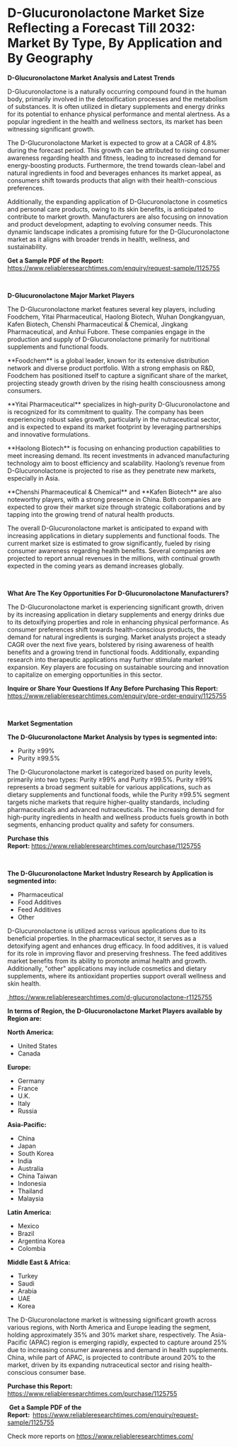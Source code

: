 <p><h1>D-Glucuronolactone Market Size Reflecting a Forecast Till 2032: Market By Type, By Application and By Geography</h1></p><p><strong>D-Glucuronolactone Market Analysis and Latest Trends</strong></p>
<p><p>D-Glucuronolactone is a naturally occurring compound found in the human body, primarily involved in the detoxification processes and the metabolism of substances. It is often utilized in dietary supplements and energy drinks for its potential to enhance physical performance and mental alertness. As a popular ingredient in the health and wellness sectors, its market has been witnessing significant growth.</p><p>The D-Glucuronolactone Market is expected to grow at a CAGR of 4.8% during the forecast period. This growth can be attributed to rising consumer awareness regarding health and fitness, leading to increased demand for energy-boosting products. Furthermore, the trend towards clean-label and natural ingredients in food and beverages enhances its market appeal, as consumers shift towards products that align with their health-conscious preferences.</p><p>Additionally, the expanding application of D-Glucuronolactone in cosmetics and personal care products, owing to its skin benefits, is anticipated to contribute to market growth. Manufacturers are also focusing on innovation and product development, adapting to evolving consumer needs. This dynamic landscape indicates a promising future for the D-Glucuronolactone market as it aligns with broader trends in health, wellness, and sustainability.</p></p>
<p><strong>Get a Sample PDF of the Report:&nbsp;</strong> <a href="https://www.reliableresearchtimes.com/enquiry/request-sample/1125755?utm_campaign=2267&utm_medium=2&utm_source=Github&utm_content=ia&utm_term=02042025&utm_id=d-glucuronolactone">https://www.reliableresearchtimes.com/enquiry/request-sample/1125755</a></p>
<p>&nbsp;</p>
<p><strong>D-Glucuronolactone Major Market Players</strong></p>
<p><p>The D-Glucuronolactone market features several key players, including Foodchem, Yitai Pharmaceutical, Haolong Biotech, Wuhan Dongkangyuan, Kafen Biotech, Chenshi Pharmaceutical & Chemical, Jingkang Pharmaceutical, and Anhui Fubore. These companies engage in the production and supply of D-Glucuronolactone primarily for nutritional supplements and functional foods.</p><p>**Foodchem** is a global leader, known for its extensive distribution network and diverse product portfolio. With a strong emphasis on R&D, Foodchem has positioned itself to capture a significant share of the market, projecting steady growth driven by the rising health consciousness among consumers. </p><p>**Yitai Pharmaceutical** specializes in high-purity D-Glucuronolactone and is recognized for its commitment to quality. The company has been experiencing robust sales growth, particularly in the nutraceutical sector, and is expected to expand its market footprint by leveraging partnerships and innovative formulations.</p><p>**Haolong Biotech** is focusing on enhancing production capabilities to meet increasing demand. Its recent investments in advanced manufacturing technology aim to boost efficiency and scalability. Haolong’s revenue from D-Glucuronolactone is projected to rise as they penetrate new markets, especially in Asia.</p><p>**Chenshi Pharmaceutical & Chemical** and **Kafen Biotech** are also noteworthy players, with a strong presence in China. Both companies are expected to grow their market size through strategic collaborations and by tapping into the growing trend of natural health products.</p><p>The overall D-Glucuronolactone market is anticipated to expand with increasing applications in dietary supplements and functional foods. The current market size is estimated to grow significantly, fueled by rising consumer awareness regarding health benefits. Several companies are projected to report annual revenues in the millions, with continual growth expected in the coming years as demand increases globally.</p></p>
<p>&nbsp;</p>
<p><strong>What Are The Key Opportunities For D-Glucuronolactone Manufacturers?</strong></p>
<p><p>The D-Glucuronolactone market is experiencing significant growth, driven by its increasing application in dietary supplements and energy drinks due to its detoxifying properties and role in enhancing physical performance. As consumer preferences shift towards health-conscious products, the demand for natural ingredients is surging. Market analysts project a steady CAGR over the next five years, bolstered by rising awareness of health benefits and a growing trend in functional foods. Additionally, expanding research into therapeutic applications may further stimulate market expansion. Key players are focusing on sustainable sourcing and innovation to capitalize on emerging opportunities in this sector.</p></p>
<p><strong>Inquire or Share Your Questions If Any Before Purchasing This Report:</strong> <a href="https://www.reliableresearchtimes.com/enquiry/pre-order-enquiry/1125755?utm_campaign=2267&utm_medium=2&utm_source=Github&utm_content=ia&utm_term=02042025&utm_id=d-glucuronolactone">https://www.reliableresearchtimes.com/enquiry/pre-order-enquiry/1125755</a></p>
<p>&nbsp;</p>
<p><strong>Market Segmentation</strong></p>
<p><strong>The D-Glucuronolactone Market Analysis by types is segmented into:</strong></p>
<p><ul><li>Purity ≥99%</li><li>Purity ≥99.5%</li></ul></p>
<p><p>The D-Glucuronolactone market is categorized based on purity levels, primarily into two types: Purity ≥99% and Purity ≥99.5%. Purity ≥99% represents a broad segment suitable for various applications, such as dietary supplements and functional foods, while the Purity ≥99.5% segment targets niche markets that require higher-quality standards, including pharmaceuticals and advanced nutraceuticals. The increasing demand for high-purity ingredients in health and wellness products fuels growth in both segments, enhancing product quality and safety for consumers.</p></p>
<p><strong>Purchase this Report:&nbsp;</strong><a href="https://www.reliableresearchtimes.com/purchase/1125755?utm_campaign=2267&utm_medium=2&utm_source=Github&utm_content=ia&utm_term=02042025&utm_id=d-glucuronolactone">https://www.reliableresearchtimes.com/purchase/1125755</a></p>
<p>&nbsp;</p>
<p><strong>The D-Glucuronolactone Market Industry Research by Application is segmented into:</strong></p>
<p><ul><li>Pharmaceutical</li><li>Food Additives</li><li>Feed Additives</li><li>Other</li></ul></p>
<p><p>D-Glucuronolactone is utilized across various applications due to its beneficial properties. In the pharmaceutical sector, it serves as a detoxifying agent and enhances drug efficacy. In food additives, it is valued for its role in improving flavor and preserving freshness. The feed additives market benefits from its ability to promote animal health and growth. Additionally, "other" applications may include cosmetics and dietary supplements, where its antioxidant properties support overall wellness and skin health.</p></p>
<p><a href="https://www.reliableresearchtimes.com/d-glucuronolactone-r1125755?utm_campaign=2267&utm_medium=2&utm_source=Github&utm_content=ia&utm_term=02042025&utm_id=d-glucuronolactone">&nbsp;https://www.reliableresearchtimes.com/d-glucuronolactone-r1125755</a></p>
<p><strong>In terms of Region, the D-Glucuronolactone Market Players available by Region are:</strong></p>
<p>
    <p> <strong> North America: </strong>
        <ul>
            <li>United States</li>
            <li>Canada</li>
        </ul>
        </p> 
    <p> <strong> Europe: </strong>
        <ul>
            <li>Germany</li>
            <li>France</li>
            <li>U.K.</li>
            <li>Italy</li>
            <li>Russia</li>
        </ul>
        </p> 
    <p> <strong> Asia-Pacific: </strong>
        <ul>
            <li>China</li>
            <li>Japan</li>
            <li>South Korea</li>
            <li>India</li>
            <li>Australia</li>
            <li>China Taiwan</li>
            <li>Indonesia</li>
            <li>Thailand</li>
            <li>Malaysia</li>
        </ul>
        </p> 
    <p> <strong> Latin America: </strong>
        <ul>
            <li>Mexico</li>
            <li>Brazil</li>
            <li>Argentina Korea</li>
            <li>Colombia</li>
        </ul>
        </p> 
    <p> <strong> Middle East & Africa: </strong>
        <ul>
            <li>Turkey</li>
            <li>Saudi</li>
            <li>Arabia</li>
            <li>UAE</li>
            <li>Korea</li>
        </ul>
    </p>
    </p>
<p><p>The D-Glucuronolactone market is witnessing significant growth across various regions, with North America and Europe leading the segment, holding approximately 35% and 30% market share, respectively. The Asia-Pacific (APAC) region is emerging rapidly, expected to capture around 25% due to increasing consumer awareness and demand in health supplements. China, while part of APAC, is projected to contribute around 20% to the market, driven by its expanding nutraceutical sector and rising health-conscious consumer base.</p></p>
<p><strong>Purchase this Report: </strong><a href="https://www.reliableresearchtimes.com/purchase/1125755?utm_campaign=2267&utm_medium=2&utm_source=Github&utm_content=ia&utm_term=02042025&utm_id=d-glucuronolactone">https://www.reliableresearchtimes.com/purchase/1125755</a></p>
<p>&nbsp;<strong>Get a Sample PDF of the Report:&nbsp;&nbsp;</strong><a href="https://www.reliableresearchtimes.com/enquiry/request-sample/1125755?utm_campaign=2267&utm_medium=2&utm_source=Github&utm_content=ia&utm_term=02042025&utm_id=d-glucuronolactone">https://www.reliableresearchtimes.com/enquiry/request-sample/1125755</a></p>
<p><strong></strong></p>
<p>Check more reports on <a href="https://www.reliableresearchtimes.com/?utm_campaign=2267&utm_medium=2&utm_source=Github&utm_content=ia&utm_term=02042025&utm_id=d-glucuronolactone">https://www.reliableresearchtimes.com/</a></p>